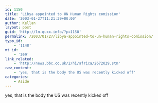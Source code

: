 ```yaml
---
id: 1150
title: 'Libya appointed to UN Human Rights comission'
date: '2003-01-27T11:21:39+00:00'
author: Kellan
layout: post
guid: 'http://lm.quxx.info/?p=1150'
permalink: /2003/01/27/libya-appointed-to-un-human-rights-comission/
typo_id:
    - '1148'
mt_id:
    - '309'
link_related:
    - 'http://news.bbc.co.uk/2/hi/africa/2672029.stm'
raw_content:
    - 'yes, that is the body the US was recently kicked off'
categories:
    - Aside
---
```


yes, that is the body the US was recently kicked off